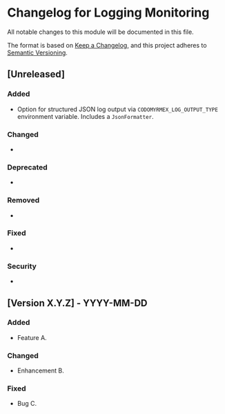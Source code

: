 # Changelog for Logging Monitoring

All notable changes to this module will be documented in this file.

The format is based on [Keep a Changelog](https://keepachangelog.com/en/1.0.0/),
and this project adheres to [Semantic Versioning](https://semver.org/spec/v2.0.0.html).

## [Unreleased]

### Added
- Option for structured JSON log output via `CODOMYRMEX_LOG_OUTPUT_TYPE` environment variable. Includes a `JsonFormatter`.

### Changed
- 

### Deprecated
- 

### Removed
- 

### Fixed
- 

### Security
- 

## [Version X.Y.Z] - YYYY-MM-DD

### Added
- Feature A.

### Changed
- Enhancement B.

### Fixed
- Bug C. 